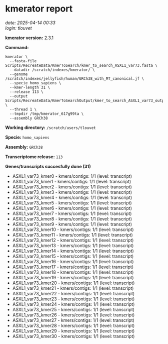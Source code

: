 # kmerator report
*date: 2025-04-14 00:33*  
*login: tlouvet*

**kmerator version:** 2.3.1

**Command:**

```
kmerator \
  --fasta-file Scripts/RecreateData/KmerToSearch/kmer_to_search_ASXL1_var73.fasta \
  --datadir /scratch/indexes/kmerator/ \
  --genome /scratch/indexes/jellyfish/human/GRCh38_with_MT_canonical.jf \
  --specie homo_sapiens \
  --kmer-length 31 \
  --release 113 \
  --output Scripts/RecreateData/KmerToSearchOutput/kmer_to_search_ASXL1_var73_output \
  --thread 1 \
  --tmpdir /tmp/kmerator_617g99ta \
  --assembly GRCh38
```

**Working directory:** `/scratch/users/tlouvet`

**Specie:** `homo_sapiens`

**Assembly:** `GRCh38`

**Transcriptome release:** `113`

**Genes/transcripts succesfully done (31)**

- ASXL1_var73_kmer0 - kmers/contigs: 1/1 (level: transcript)
- ASXL1_var73_kmer1 - kmers/contigs: 1/1 (level: transcript)
- ASXL1_var73_kmer2 - kmers/contigs: 1/1 (level: transcript)
- ASXL1_var73_kmer3 - kmers/contigs: 1/1 (level: transcript)
- ASXL1_var73_kmer4 - kmers/contigs: 1/1 (level: transcript)
- ASXL1_var73_kmer5 - kmers/contigs: 1/1 (level: transcript)
- ASXL1_var73_kmer6 - kmers/contigs: 1/1 (level: transcript)
- ASXL1_var73_kmer7 - kmers/contigs: 1/1 (level: transcript)
- ASXL1_var73_kmer8 - kmers/contigs: 1/1 (level: transcript)
- ASXL1_var73_kmer9 - kmers/contigs: 1/1 (level: transcript)
- ASXL1_var73_kmer10 - kmers/contigs: 1/1 (level: transcript)
- ASXL1_var73_kmer11 - kmers/contigs: 1/1 (level: transcript)
- ASXL1_var73_kmer12 - kmers/contigs: 1/1 (level: transcript)
- ASXL1_var73_kmer13 - kmers/contigs: 1/1 (level: transcript)
- ASXL1_var73_kmer14 - kmers/contigs: 1/1 (level: transcript)
- ASXL1_var73_kmer15 - kmers/contigs: 1/1 (level: transcript)
- ASXL1_var73_kmer16 - kmers/contigs: 1/1 (level: transcript)
- ASXL1_var73_kmer17 - kmers/contigs: 1/1 (level: transcript)
- ASXL1_var73_kmer18 - kmers/contigs: 1/1 (level: transcript)
- ASXL1_var73_kmer19 - kmers/contigs: 1/1 (level: transcript)
- ASXL1_var73_kmer20 - kmers/contigs: 1/1 (level: transcript)
- ASXL1_var73_kmer21 - kmers/contigs: 1/1 (level: transcript)
- ASXL1_var73_kmer22 - kmers/contigs: 1/1 (level: transcript)
- ASXL1_var73_kmer23 - kmers/contigs: 1/1 (level: transcript)
- ASXL1_var73_kmer24 - kmers/contigs: 1/1 (level: transcript)
- ASXL1_var73_kmer25 - kmers/contigs: 1/1 (level: transcript)
- ASXL1_var73_kmer26 - kmers/contigs: 1/1 (level: transcript)
- ASXL1_var73_kmer27 - kmers/contigs: 1/1 (level: transcript)
- ASXL1_var73_kmer28 - kmers/contigs: 1/1 (level: transcript)
- ASXL1_var73_kmer29 - kmers/contigs: 1/1 (level: transcript)
- ASXL1_var73_kmer30 - kmers/contigs: 1/1 (level: transcript)

